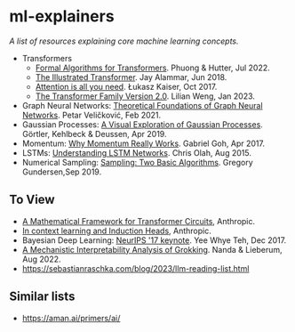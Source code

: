 # ml-explainers

_A list of resources explaining core machine learning concepts._

- Transformers
  - [Formal Algorithms for Transformers](https://arxiv.org/abs/2207.09238). Phuong & Hutter, Jul 2022.
  - [The Illustrated Transformer](https://jalammar.github.io/illustrated-transformer/). Jay Alammar, Jun 2018.
  - [Attention is all you need](https://www.youtube.com/watch?v=rBCqOTEfxvg). Łukasz Kaiser, Oct 2017.
  - [The Transformer Family Version 2.0](https://lilianweng.github.io/posts/2023-01-27-the-transformer-family-v2/). Lilian Weng, Jan 2023.
- Graph Neural Networks: [Theoretical Foundations of Graph Neural Networks](https://www.youtube.com/watch?v=uF53xsT7mjc).
  Petar Veličković, Feb 2021.
- Gaussian Processes: [A Visual Exploration of Gaussian Processes](https://distill.pub/2019/visual-exploration-gaussian-processes/). Görtler, Kehlbeck & Deussen, Apr 2019.
- Momentum: [Why Momentum Really Works](https://distill.pub/2017/momentum/). Gabriel Goh, Apr 2017.
- LSTMs: [Understanding LSTM Networks](https://colah.github.io/posts/2015-08-Understanding-LSTMs/). Chris Olah, Aug 2015.
- Numerical Sampling: [Sampling: Two Basic Algorithms](https://gregorygundersen.com/blog/2019/09/01/sampling/). Gregory Gundersen,Sep 2019.

## To View

- [A Mathematical Framework for Transformer Circuits](https://transformer-circuits.pub/2021/framework/index.html), Anthropic.
- [In context learning and Induction Heads](https://transformer-circuits.pub/2022/in-context-learning-and-induction-heads/index.html), Anthropic.
- Bayesian Deep Learning: [NeurIPS '17 keynote](https://www.youtube.com/watch?v=9saauSBgmcQ). Yee Whye Teh, Dec 2017.
- [A Mechanistic Interpretability Analysis of Grokking](https://www.alignmentforum.org/posts/N6WM6hs7RQMKDhYjB/a-mechanistic-interpretability-analysis-of-grokking). Nanda & Lieberum, Aug 2022.
- https://sebastianraschka.com/blog/2023/llm-reading-list.html

## Similar lists

- https://aman.ai/primers/ai/
